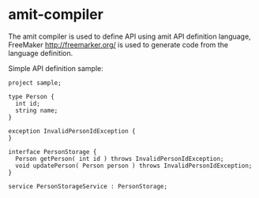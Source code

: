 # amit-compiler

The amit compiler is used to define API using amit API definition language, FreeMaker http://freemarker.org/ is used to generate code from the language definition.

Simple API definition sample:
```
project sample;

type Person {
  int id;
  string name;
}

exception InvalidPersonIdException {
}

interface PersonStorage {
  Person getPerson( int id ) throws InvalidPersonIdException;
  void updatePerson( Person person ) throws InvalidPersonIdException;
}

service PersonStorageService : PersonStorage;

```
